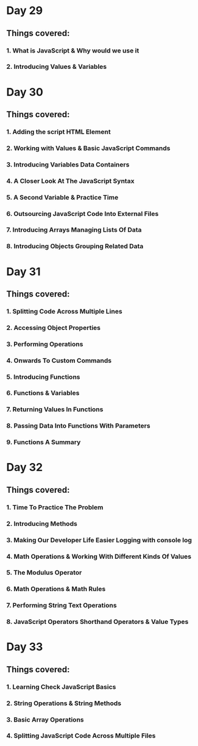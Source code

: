 # Day 29
## Things covered:
### 1. What is JavaScript & Why would we use it
### 2. Introducing Values & Variables
##
# Day 30
## Things covered:
### 1. Adding the script HTML Element
### 2. Working with Values & Basic JavaScript Commands
### 3. Introducing Variables Data Containers
### 4. A Closer Look At The JavaScript Syntax
### 5. A Second Variable & Practice Time
### 6. Outsourcing JavaScript Code Into External Files
### 7. Introducing Arrays Managing Lists Of Data
### 8. Introducing Objects Grouping Related Data
##
# Day 31
## Things covered:
### 1. Splitting Code Across Multiple Lines
### 2. Accessing Object Properties
### 3. Performing Operations
### 4. Onwards To Custom Commands
### 5. Introducing Functions
### 6. Functions & Variables
### 7. Returning Values In Functions
### 8. Passing Data Into Functions With Parameters
### 9. Functions A Summary
##
# Day 32
## Things covered:
### 1. Time To Practice The Problem
### 2. Introducing Methods
### 3. Making Our Developer Life Easier Logging with console log
### 4. Math Operations & Working With Different Kinds Of Values
### 5. The Modulus Operator
### 6. Math Operations & Math Rules
### 7. Performing String Text Operations
### 8. JavaScript Operators Shorthand Operators & Value Types
##
# Day 33
## Things covered:
### 1. Learning Check JavaScript Basics
### 2. String Operations & String Methods
### 3. Basic Array Operations
### 4. Splitting JavaScript Code Across Multiple Files